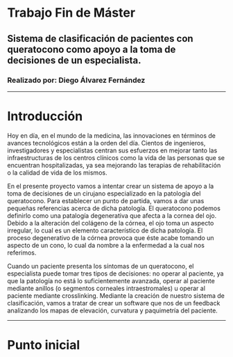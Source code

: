 # Trabajo Fin de Máster

## Sistema de clasificación de pacientes con queratocono como apoyo a la toma de decisiones de un especialista.

### Realizado por: Diego Álvarez Fernández

------------------------------------------------------------------------------------------------------------------

# Introducción

Hoy en día, en el mundo de la medicina, las innovaciones en términos de avances tecnológicos están a la orden del día. Cientos de ingenieros, investigadores y especialistas centran sus esfuerzos en mejorar tanto las infraestructuras de los centros clínicos como la vida de las personas que se encuentran hospitalizadas, ya sea mejorando las terapias de rehabilitación o la calidad de vida de los mismos.

En el presente proyecto vamos a intentar crear un sistema de apoyo a la toma de decisiones de un cirujano especializado en la patología del queratocono. Para establecer un punto de partida, vamos a dar unas pequeñas referencias acerca de dicha patología. El queratocono podemos definirlo como una patalogía degenerativa que afecta a la cornea del ojo. Debido a la alteración del colágeno de la córnea, el ojo toma un aspecto irregular, lo cual es un elemento característico de dicha patología. El proceso degenerativo de la córnea provoca que éste acabe tomando un aspecto de un cono, lo cual da nombre a la enfermedad a la cual nos referimos. 

Cuando un paciente presenta los síntomas de un queratocono, el especialista puede tomar tres tipos de decisiones: no operar al paciente, ya que la patología no está lo suficientemente avanzada, operar al paciente mediante anillos (o segmentos corneales intraestromales) u operar al paciente mediante crosslinking. Mediante la creación de nuestro sistema de clasificación, vamos a tratar de crear un software que nos de un feedback analizando los mapas de elevación, curvatura y paquimetría del paciente. 

--------------------------------------------------------------------------------------------------------------------

# Punto inicial

